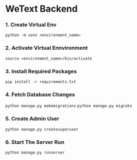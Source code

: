 # WeText Backend

### 1. Create Virtual Env 
`python -m venv <environment_name>`

### 2. Activate Virtual Ennvironment
`source <environment_name>/bin/activate`

### 3. Install Required Packages
`pip install -r requirements.txt`

### 4. Fetch Database Changes 
`python manage.py makemigrations`
`python manage.py migrate`

### 5. Create Admin User 
`python manage.py createsuperuser`

### 6. Start The Server Run
`python manage.py runserver`
